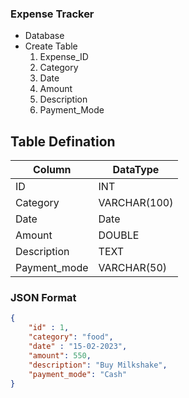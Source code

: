 ### Expense Tracker



- Database
- Create Table
    1. Expense_ID
    1. Category
    1. Date
    1. Amount
    1. Description
    1. Payment_Mode


## Table Defination

| Column | DataType |
| --- | --- |
| ID | INT |
| Category | VARCHAR(100) |
| Date | Date |
| Amount | DOUBLE |
| Description | TEXT |
| Payment_mode | VARCHAR(50) |



### JSON Format

```json
{
    "id" : 1,
    "category": "food",
    "date" : "15-02-2023",
    "amount": 550,
    "description": "Buy Milkshake",
    "payment_mode": "Cash"
}
```

